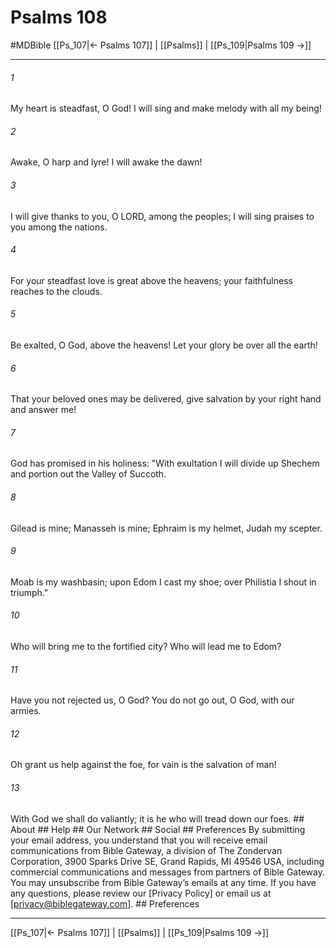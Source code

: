# Psalms 108
#MDBible
[[Ps_107|← Psalms 107]] | [[Psalms]] | [[Ps_109|Psalms 109 →]]

***




###### 1 

My heart is steadfast, O God! I will sing and make melody with all my being! 



###### 2 

Awake, O harp and lyre! I will awake the dawn! 



###### 3 

I will give thanks to you, O LORD, among the peoples; I will sing praises to you among the nations. 



###### 4 

For your steadfast love is great above the heavens; your faithfulness reaches to the clouds. 



###### 5 

Be exalted, O God, above the heavens! Let your glory be over all the earth! 



###### 6 

That your beloved ones may be delivered, give salvation by your right hand and answer me! 



###### 7 

God has promised in his holiness: "With exultation I will divide up Shechem and portion out the Valley of Succoth. 



###### 8 

Gilead is mine; Manasseh is mine; Ephraim is my helmet, Judah my scepter. 



###### 9 

Moab is my washbasin; upon Edom I cast my shoe; over Philistia I shout in triumph." 



###### 10 

Who will bring me to the fortified city? Who will lead me to Edom? 



###### 11 

Have you not rejected us, O God? You do not go out, O God, with our armies. 



###### 12 

Oh grant us help against the foe, for vain is the salvation of man! 



###### 13 

With God we shall do valiantly; it is he who will tread down our foes. ## About ## Help ## Our Network ## Social ## Preferences By submitting your email address, you understand that you will receive email communications from Bible Gateway, a division of The Zondervan Corporation, 3900 Sparks Drive SE, Grand Rapids, MI 49546 USA, including commercial communications and messages from partners of Bible Gateway. You may unsubscribe from Bible Gateway&rsquo;s emails at any time. If you have any questions, please review our [Privacy Policy] or email us at [privacy@biblegateway.com]. ## Preferences

***

[[Ps_107|← Psalms 107]] | [[Psalms]] | [[Ps_109|Psalms 109 →]]
